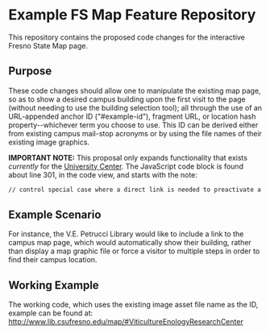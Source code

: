 # Example FS Map Feature Repository
This repository contains the proposed code changes for the interactive Fresno State Map page. 

## Purpose
These code changes should allow one to manipulate the existing map page, so as to show a desired campus building upon the first visit to the page (without needing to use the building selection tool); all through the use of an URL-appended anchor ID ("#example-id"), fragment URL, or location hash property--whichever term you choose to use. This ID can be derived either from existing campus mail-stop acronyms or by using the file names of their existing image graphics.

__IMPORTANT NOTE:__ This proposal only expands functionality that exists *currently* for the [University Center](https://www.fresnostate.edu/map/#universitycenter). The JavaScript code block is found about line 301, in the code view, and starts with the note: 
```html
// control special case where a direct link is needed to preactivate a set of map items
```

## Example Scenario
For instance, the V.E. Petrucci Library would like to include a link to the campus map page, which would automatically show their building, rather than display a map graphic file or force a visitor to multiple steps in order to find their campus location.

## Working Example
The working code, which uses the existing image asset file name as the ID, example can be found at: http://www.lib.csufresno.edu/map/#ViticultureEnologyResearchCenter

